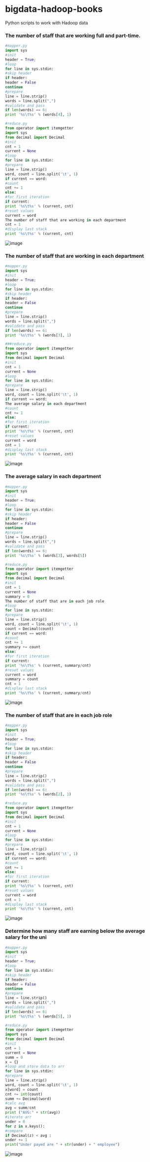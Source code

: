 # bigdata-hadoop-books
Python scripts to work with Hadoop data

### The number of staff that are working full and part-time.

```python
#mapper.py
import sys
#init
header = True;
#loop
for line in sys.stdin:
#skip header
if header:
header = False
continue
#prepare
line = line.strip()
words = line.split(",")
#validate and pass
if len(words) == 6:
print '%s\t%s' % (words[4], 1)
```
```python
#reduce.py
from operator import itemgetter
import sys
from decimal import Decimal
#init
cnt = 1
current = None
#loop
for line in sys.stdin:
#prepare
line = line.strip()
word, count = line.split('\t', 1)
if current == word:
#count
cnt += 1
else:
#for first iteration
if current:
print '%s\t%s' % (current, cnt)
#reset values
current = word
The number of staff that are working in each department
cnt = 1
#display last stack
print '%s\t%s' % (current, cnt)
```
![image](https://user-images.githubusercontent.com/28375942/136125847-81e13ccc-14a3-4ab7-8357-c868a2762d87.png)
### The number of staff that are working in each department
```python
#mapper.py
import sys
#init
header = True;
#loop
for line in sys.stdin:
#skip header
if header:
header = False
continue
#prepare
line = line.strip()
words = line.split(",")
#validate and pass
if len(words) == 6:
print '%s\t%s' % (words[3], 1)
```
```python
###reduce.py
from operator import itemgetter
import sys
from decimal import Decimal
#init
cnt = 1
current = None
#loop
for line in sys.stdin:
#prepare
line = line.strip()
word, count = line.split('\t', 1)
if current == word:
The average salary in each department
#count
cnt += 1
else:
#for first iteration
if current:
print '%s\t%s' % (current, cnt)
#reset values
current = word
cnt = 1
#display last stack
print '%s\t%s' % (current, cnt)
```
![image](https://user-images.githubusercontent.com/28375942/136125904-0c510fba-576b-4c90-824f-7b91fc7a042d.png)
### The average salary in each department
```python
#mapper.py
import sys
#init
header = True;
#loop
for line in sys.stdin:
#skip header
if header:
header = False
continue
#prepare
line = line.strip()
words = line.split(",")
#validate and pass
if len(words) == 6:
print '%s\t%s' % (words[3], words[5])
```
```python
#reduce.py
from operator import itemgetter
import sys
from decimal import Decimal
#init
cnt = 1
current = None
summary = 0
The number of staff that are in each job role
#loop
for line in sys.stdin:
#prepare
line = line.strip()
word, count = line.split('\t', 1)
count = Decimal(count)
if current == word:
#count
cnt += 1
summary += count
else:
#for first iteration
if current:
print '%s\t%s' % (current, summary/cnt)
#reset values
current = word
summary = count
cnt = 1
#display last stack
print '%s\t%s' % (current, summary/cnt)
```
![image](https://user-images.githubusercontent.com/28375942/136125953-f5290542-5bf8-444c-b0a1-b050e532c3f3.png)
### The number of staff that are in each job role
```python
#mapper.py
import sys
#init
header = True;
#loop
for line in sys.stdin:
#skip header
if header:
header = False
continue
#prepare
line = line.strip()
words = line.split(",")
#validate and pass
if len(words) == 6:
print '%s\t%s' % (words[2], 1)
```
```python
#reduce.py
from operator import itemgetter
import sys
from decimal import Decimal
#init
cnt = 1
current = None
#loop
for line in sys.stdin:
#prepare
line = line.strip()
word, count = line.split('\t', 1)
if current == word:
#count
cnt += 1
else:
#for first iteration
if current:
print '%s\t%s' % (current, cnt)
#reset values
current = word
cnt = 1
#display last stack
print '%s\t%s' % (current, cnt)
```
![image](https://user-images.githubusercontent.com/28375942/136125998-0328857e-6774-472c-a53e-1782a9b3206d.png)
### Determine how many staff are earning below the average salary for the uni
```python
#mapper.py
import sys
#init
header = True;
#loop
for line in sys.stdin:
#skip header
if header:
header = False
continue
#prepare
line = line.strip()
words = line.split(",")
#validate and pass
if len(words) == 6:
print '%s\t%s' % (words[5], 1)
```
```python
#reduce.py
from operator import itemgetter
import sys
from decimal import Decimal
#init
cnt = 1
current = None
summ = 0
x = {}
#loop and store data to arr
for line in sys.stdin:
#prepare
line = line.strip()
word, count = line.split('\t', 1)
x[word] = count
cnt += int(count)
summ += Decimal(word)
#calc avg
avg = summ/cnt
print ("AVG:" + str(avg))
#iterate arr
under = 0
for z in x.keys():
#compare
if Decimal(z) < avg :
under += 1
print("Under payed are " + str(under) + " employee")
```
![image](https://user-images.githubusercontent.com/28375942/136126071-92fae8d3-c1af-4c62-9f22-ab9ebf24d8cb.png)


